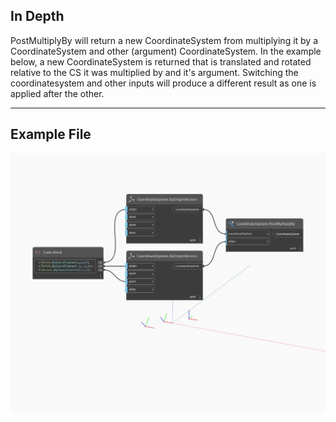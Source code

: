 ## In Depth
PostMultiplyBy will return a new CoordinateSystem from multiplying it by a CoordinateSystem and other (argument) CoordinateSystem. In the example below, a new CoordinateSystem is returned that is translated and rotated relative to the CS it was multiplied by and it's argument. Switching the coordinatesystem and other inputs will produce a different result as one is applied after the other.
___
## Example File

![PostMultiplyBy](./Autodesk.DesignScript.Geometry.CoordinateSystem.PostMultiplyBy_img.jpg)

